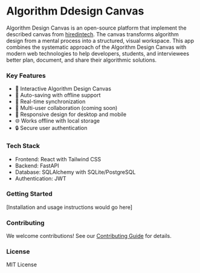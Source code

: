 # Algorithm Ddesign Canvas

Algorithm Design Canvas is an open-source platform that implement the described canvas from [hiredintech](https://www.hiredintech.com/algorithms/algorithm-design-canvas/what-is-the-canvas/). The canvas transforms algorithm design from a mental process into a structured, visual workspace. This app combines the systematic approach of the Algorithm Design Canvas with modern web technologies to help developers, students, and interviewees better plan, document, and share their algorithmic solutions.

### Key Features
- 📝 Interactive Algorithm Design Canvas
- 💾 Auto-saving with offline support
- 🔄 Real-time synchronization
- 👥 Multi-user collaboration (coming soon)
- 📱 Responsive design for desktop and mobile
- 🌐 Works offline with local storage
- 🔒 Secure user authentication

### Tech Stack
- Frontend: React with Tailwind CSS
- Backend: FastAPI
- Database: SQLAlchemy with SQLite/PostgreSQL
- Authentication: JWT

### Getting Started
[Installation and usage instructions would go here]

### Contributing
We welcome contributions! See our [Contributing Guide](CONTRIBUTING.md) for details.

### License
MIT License
